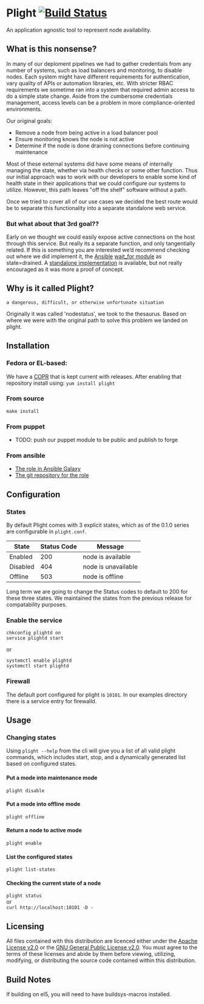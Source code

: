 ﻿# Plight [![Build Status](https://travis-ci.org/rackerlabs/plight.svg?branch=master)](https://travis-ci.org/rackerlabs/plight)
An application agnostic tool to represent node availability.

## What is this nonsense?
In many of our deploment pipelines we had to gather credentials from any number of
systems, such as load balancers and monitoring, to disable nodes.  Each system might
have different requirements for authentication, vary quality of APIs or automation
libraries, etc. With stricter RBAC requirements we sometime ran into a system that
required admin access to do a simple state change.  Aside from the cumbersome
credentials management, access levels can be a problem in more compliance-oriented
environments.

Our original goals:
* Remove a node from being active in a load balancer pool
* Ensure monitoring knows the node is not active
* Determine if the node is done draining connections before continuing maintenance

Most of these external systems did have some means of internally managing the state,
whether via health checks or some other function.  Thus our initial approach was to
work with our developers to enable some kind of health state in their applications
that we could configure our systems to utilize.  However, this path leaves "off the
shelf" software without a path.

Once we tried to cover all of our use cases we decided the best route would be to
separate this functionality into a separate standalone web service.

### But what about that 3rd goal??
Early on we thought we could easily expose active connections on the host through
this service.  But really its a separate function, and only tangentially related.
If this is something you are interested we’d recommend checking out where we did
implement it, the [Ansible](http://www.ansible.com/) [wait_for module](http://docs.ansible.com/wait_for_module.html) as state=drained. A [standalone
implementation](https://github.com/gregswift/wait_for_drain) is available, but not really encouraged as it was more a proof of
concept.

## Why is it called Plight?
    a dangerous, difficult, or otherwise unfortunate situation

Originally it was called 'nodestatus', we took to the thesaurus. Based on where we
were with the original path to solve this problem we landed on plight.

## Installation

### Fedora or EL-based:
We have a [COPR](http://copr-fe.cloud.fedoraproject.org/coprs/xaeth/Plight) that is kept current with releases. After enabling that repository install using:
```yum install plight```

### From source
```make install```

### From puppet
* TODO: push our puppet module to be public and publish to forge

### From ansible
* [The role in Ansible Galaxy](https://galaxy.ansible.com/list#/roles/621)
* [The git repository for the role](https://github.com/gregswift/ansible-plight)

## Configuration

### States
By default Plight comes with 3 explicit states, which as of the 0.1.0 series are configurable in ```plight.conf```.

State   | Status Code | Message
--------|-------------|--------
Enabled | 200         | node is available
Disabled| 404         | node is unavailable
Offline | 503         | node is offline

Long term we are going to change the Status codes to default to 200 for these three
states. We maintained the states from the previous release for compatability
purposes.

### Enable the service
```
chkconfig plightd on
service plightd start
```

  or

```
systemctl enable plightd
systemctl start plightd
```

### Firewall
The default port configured for plight is ```10101```. In our examples directory there is a service entry for firewalld.

## Usage

### Changing states
Using ```plight --help``` from the cli will give you a list of all valid plight
commands, which includes start, stop, and a dynamically generated list based on
configured states.

#### Put a mode into maintenance mode
```plight disable```

#### Put a mode into offline mode
```plight offline```

#### Return a node to active mode
```plight enable```

#### List the configured states
```plight list-states```

#### Checking the current state of a node
```plight status```  
      or  
```curl http://localhost:10101 -D -```

## Licensing
All files contained with this distribution are licenced either under the [Apache License v2.0](http://www.apache.org/licenses/LICENSE-2.0) or the [GNU General Public License v2.0](http://www.gnu.org/licenses/gpl-2.0.html). You must agree to the terms of these licenses and abide by them before viewing, utilizing, modifying, or distributing the source code contained within this distribution.

## Build Notes
If building on el5, you will need to have buildsys-macros installed.

